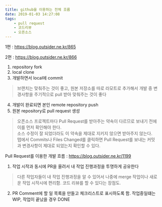```yaml
---
title: github을 이용하는 전체 흐름
date: 2019-01-03 14:27:08
tags:
    - pull request
    - 코드리뷰
    - 오픈소스
---
```


1편 : <https://blog.outsider.ne.kr/865>  

2편 : <https://blog.outsider.ne.kr/866>  

1. repository fork 
2. local clone 
3. 개발하면서 local에 commit  
> 브랜치는 맞춰주는 것이 좋고, 원본 저장소를 따로 라모트로 추가해서 개발 중 변경사항을 주기적으로 pull 받아 맞춰주는 것이 좋다  
4. 개발이 완료되면 본인 remote repository push  
5. 원본 repository로 pull request 생성  
> 오픈소스 프로젝트마다 Pull Request를 받아주는 약속이 다르므로 보내기 전에 이를 먼저 확인해야 한다.  
> 소스 수정이 잘 되었더라도 이 약속을 제대로 지키지 않으면 받아주지 않는다.  
> 탭에서 Commits나 Files Changed를 클릭하면 Pull Request를 보내는 커밋과 변경사항이 제대로 되었는지 확인할 수 있다.  

Pull Request를 이용한 개발 흐름 : <https://blog.outsider.ne.kr/1199>  
1. 작업 시작과 동시에 PR을 올려서 내 작업 진행과정을 투명하게 공유한다
> 다른 작업자들이 내 작업 진행과정을 알 수 있어서 나중에 merge 작업이나 새로운 작업 시작시에 편리함. 코드 리뷰를 할 수 있다는 장점도.  
2. PR Comment에 할 일 목록을 만들고 체크리스트로 표시하도록 함. 작업중일떄는 WIP, 작업이 끝났을 경우 DONE

<!-- more -->